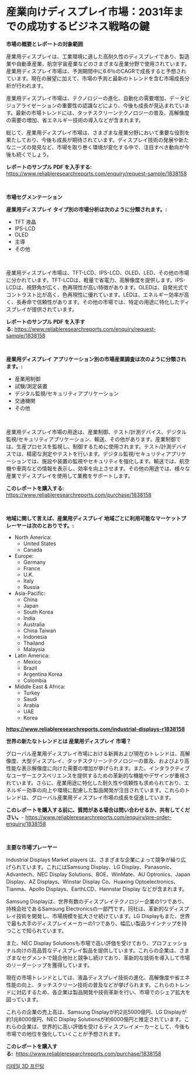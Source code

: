 <p><h1>産業向けディスプレイ市場：2031年までの成功するビジネス戦略の鍵</h1></p><p><strong>市場の概要とレポートの対象範囲</strong></p>
<p><p>産業用ディスプレイは、工業環境に適した高耐久性のディスプレイであり、製造業や自動車産業、航空宇宙産業などのさまざまな産業分野で使用されています。産業用ディスプレイ市場は、予測期間中に6.6％のCAGRで成長すると予想されています。現在の展望に加えて、市場の予測と最新のトレンドを含む市場成長分析が行われます。</p><p>産業用ディスプレイ市場は、テクノロジーの進化、自動化の需要増加、データビジュアライゼーションの重要性の認識などにより、今後も成長が見込まれています。最新の市場トレンドには、タッチスクリーンテクノロジーの普及、高解像度の需要の増加、省エネルギー技術の導入などが含まれます。</p><p>総じて、産業用ディスプレイ市場は、さまざまな産業分野において重要な役割を果たしており、今後も成長が期待されています。ディスプレイ技術の発展や新たなニーズの発見など、市場を取り巻く環境が変化する中で、注目すべき動向が今後も続くでしょう。</p></p>
<p><strong>レポートのサンプル PDF を入手する:</strong> <a href="https://www.reliableresearchreports.com/enquiry/request-sample/1838158">https://www.reliableresearchreports.com/enquiry/request-sample/1838158</a></p>
<p>&nbsp;</p>
<p><strong>市場セグメンテーション</strong></p>
<p><strong>産業用ディスプレイ タイプ別の市場分析は次のように分類されます。:</strong></p>
<p><ul><li>TFT 液晶</li><li>IPS-LCD</li><li>OLED</li><li>主導</li><li>その他</li></ul></p>
<p>&nbsp;</p>
<p><p>産業用ディスプレイ市場は、TFT-LCD、IPS-LCD、OLED、LED、その他の市場に分かれています。TFT-LCDは、軽量で省電力、高解像度を提供します。IPS-LCDは、視野角が広く、色再現性が高い特徴があります。OLEDは、自発光式でコントラスト比が高く、色再現性に優れています。LEDは、エネルギー効率が高く、長寿命で信頼性があります。その他の市場では、特定の用途に特化したディスプレイが提供されています。</p></p>
<p><strong>レポートのサンプル PDF を入手する:</strong>&nbsp;<a href="https://www.reliableresearchreports.com/enquiry/request-sample/1838158">https://www.reliableresearchreports.com/enquiry/request-sample/1838158</a></p>
<p>&nbsp;</p>
<p><strong> 産業用ディスプレイ アプリケーション別の市場産業調査は次のように分類されます。:</strong></p>
<p><ul><li>産業用制御</li><li>試験/測定装置</li><li>デジタル監視/セキュリティアプリケーション</li><li>交通機関</li><li>その他</li></ul></p>
<p>&nbsp;</p>
<p><p>産業用ディスプレイ市場の用途は、産業制御、テスト/計測デバイス、デジタル監視/セキュリティアプリケーション、輸送、その他があります。産業制御では、生産プロセスを監視し、制御するために使用されます。テスト/計測デバイスでは、精密な測定やテストを行います。デジタル監視/セキュリティアプリケーションでは、施設や装置の監視やセキュリティを強化します。輸送では、航空機や車両などの情報を表示し、効率を向上させます。その他の用途では、様々な産業でディスプレイを使用して業務をサポートします。</p></p>
<p><strong>このレポートを購入する:</strong>&nbsp; <a href="https://www.reliableresearchreports.com/purchase/1838158">https://www.reliableresearchreports.com/purchase/1838158</a></p>
<p>&nbsp;</p>
<p><strong>地域に関して言えば、産業用ディスプレイ 地域ごとに利用可能なマーケットプレーヤーは次のとおりです。:</strong></p>
<p><ul>
    <li>
        North America:
        <ul>
            <li>United States</li>
            <li>Canada</li>
        </ul>
    </li>
    <li>
        Europe:
        <ul>
            <li>Germany</li>
            <li>France</li>
            <li>U.K.</li>
            <li>Italy</li>
            <li>Russia</li>
        </ul>
    </li>
    <li>
        Asia-Pacific:
        <ul>
            <li>China</li>
            <li>Japan</li>
            <li>South Korea</li>
            <li>India</li>
            <li>Australia</li>
            <li>China Taiwan</li>
            <li>Indonesia</li>
            <li>Thailand</li>
            <li>Malaysia</li>
        </ul>
    </li>
    <li>
        Latin America:
        <ul>
            <li>Mexico</li>
            <li>Brazil</li>
            <li>Argentina Korea</li>
            <li>Colombia</li>
        </ul>
    </li>
    <li>
        Middle East & Africa:
        <ul>
            <li>Turkey</li>
            <li>Saudi</li>
            <li>Arabia</li>
            <li>UAE</li>
            <li>Korea</li>
        </ul>
    </li>
    </ul></p>
<p><strong><a href="https://www.reliableresearchreports.com/industrial-displays-r1838158">https://www.reliableresearchreports.com/industrial-displays-r1838158</a></strong>&nbsp;</p>
<p><strong>世界の新たなトレンドとは 産業用ディスプレイ 市場？</strong></p>
<p><p>グローバル産業用ディスプレイ市場における新興および現在のトレンドは、高解像度、大型ディスプレイ、タッチスクリーンテクノロジーの普及、およびより高性能な表示解像度に向けた需要の増加が挙げられます。また、インタラクティブなユーザーエクスペリエンスを提供するための革新的な機能やデザインが重視されています。さらに、産業用途に特化した耐久性や信頼性も求められており、エネルギー効率の向上や環境に配慮した製品開発が注目されています。これらのトレンドは、グローバル産業用ディスプレイ市場の成長を促進しています。</p></p>
<p><strong>このレポートを購入する前に、質問がある場合は問い合わせるか、共有してください。</strong>- <a href="https://www.reliableresearchreports.com/enquiry/pre-order-enquiry/1838158">https://www.reliableresearchreports.com/enquiry/pre-order-enquiry/1838158</a></p>
<p>&nbsp;</p>
<p><strong>主要な市場プレーヤー</strong></p>
<p><p>Industrial Displays Market players は、さまざまな企業によって競争が繰り広げられています。これにはSamsung Display、LG Display、Panasonic、Advantech、NEC Display Solutions、BOE、WinMate、AU Optronics、Japan Display、AZ Displays、Winstar Display Co、Huaxing Optoelectronics、Tianma、Apollo Displays、EarthLCD、Hannstar Display などが含まれます。</p><p>Samsung Displayは、世界有数のディスプレイテクノロジー企業の1つであり、持株会社であるSamsung Electronicsの一部門です。同社は、革新的なディスプレイ技術を開発し、市場規模を拡大させ続けています。LG Displayもまた、世界で最も大手のディスプレイメーカーの1つであり、幅広い製品ラインナップを持つことで知られています。</p><p>また、NEC Display Solutionsも市場で高い評価を受けており、プロフェッショナル向けの高品質なディスプレイ製品を提供しています。これらの企業は、さまざまなセグメントで競合他社と競争し続けており、革新的な技術を導入して市場のリーダーシップを獲得しています。</p><p>現在の市場トレンドとしては、液晶ディスプレイ技術の進化、高解像度や省エネ性能の向上、タッチスクリーン技術の普及などが挙げられます。これらのトレンドに対応するため、各企業は製品開発や技術革新を行い、市場でのシェア拡大を図っています。</p><p>これらの企業の売上高は、Samsung Displayが約2兆5000億円、LG Displayが約1兆8000億円、NEC Display Solutionsが約6000億円と推定されています。これらの企業は、世界的に高い評価を受けるディスプレイメーカーとして、今後も市場での地位を強化していくことが予想されます。</p></p>
<p><strong>このレポートを購入する:</strong>&nbsp;&nbsp;<a href="https://www.reliableresearchreports.com/purchase/1838158">https://www.reliableresearchreports.com/purchase/1838158</a></p>
<p><p><a href="https://medium.com/@bubblebutt879567/%EC%86%8C%EB%A7%A4%EC%9A%A9-3d-%ED%94%84%EB%A6%B0%ED%8C%85-%EC%8B%9C%EC%9E%A5-%EB%B6%84%EC%84%9D-%EC%97%B0%ED%8F%89%EA%B7%A0-%EC%84%B1%EC%9E%A5%EB%A5%A0-%EC%8B%9C%EC%9E%A5-%EC%84%B8%EB%B6%84%ED%99%94-%EB%B0%8F-%EA%B5%AD%EC%A0%9C-%EC%82%B0%EC%97%85-%EA%B0%9C%EC%9A%94-a8a6ea748b27">리테일 3D 프린팅</a></p></p>